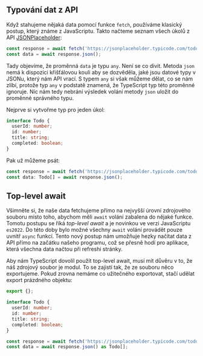 ## Typování dat z API

Když stahujeme nějaká data pomocí funkce `fetch`, používáme klasický postup, který známe z JavaScriptu. Takto načteme seznam všech úkolů z API [JSONPlaceholder](https://jsonplaceholder.typicode.com/todos):

```ts
const response = await fetch('https://jsonplaceholder.typicode.com/todos');
const data = await response.json();
```

Tady objevíme, že proměnná `data` je typu `any`. Není se co divit. Metoda `json` nemá k dispozici křišťálovou kouli aby se dozvěděla, jaké jsou datové typy v JSONu, který nám API vrací. S typem `any` si však můžeme dělat, co se nám zlíbí, protože typ `any` v podstatě znamená, že TypeScript typ této proměnné ignoruje. Níc nám tedy nebrání výsledek volání metody `json` uložit do proměnné správného typu.

Nejprve si vytvořme typ pro jeden úkol:

```ts
interface Todo {
  userId: number;
  id: number;
  title: string;
  completed: boolean;
}
```

Pak už můžeme psát:

```ts
const response = await fetch('https://jsonplaceholder.typicode.com/todos');
const data: Todo[] = await response.json();
```

## Top-level await

Všimněte si, že naše data fetchujeme přímo na nejvyšší úrovní zdrojového souboru místo toho, abychom měli `await` volání zabalena do nějaké funkce. Tomotu postupu se říká _top-level await_ a je novinkou ve verzi JavaScriptu `es2022`. Do této doby bylo možné všechny `await` volání provádět pouze uvnitř `async` funkcí. Tento nový postup nám umožňuje hezky načítat data z API přímo na začátku našeho programu, což se přesně hodí pro aplikace, která všechna data načtou při refreshi stránky. 

Aby nám TypeScript dovolil použít top-level await, musí mít důvěru v to, že náš zdrojový soubor je modul. To se zajistí tak, že ze souboru něco exportujeme. Pokud zrovna nemáme co užitečného exportovat, stačí udělat export prázdného objektu:

```ts
export {};

interface Todo {
  userId: number;
  id: number;
  title: string;
  completed: boolean;
}

const response = await fetch('https://jsonplaceholder.typicode.com/todos');
const data = await response.json() as Todo[];
```
